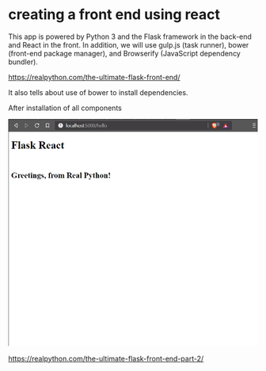 # creating a front end using react

This app is powered by Python 3 and the Flask framework in the back-end and React in the front. In addition, we will use gulp.js (task runner), bower (front-end package manager), and Browserify (JavaScript dependency bundler).

https://realpython.com/the-ultimate-flask-front-end/

It also tells about use of bower to install dependencies.

After installation of all components

![](after_installation.png)

https://realpython.com/the-ultimate-flask-front-end-part-2/
